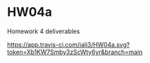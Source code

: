 # HW04a
Homework 4 deliverables


https://app.travis-ci.com/iali3/HW04a.svg?token=Xb1KW7Smby3zScWty6yr&branch=main
